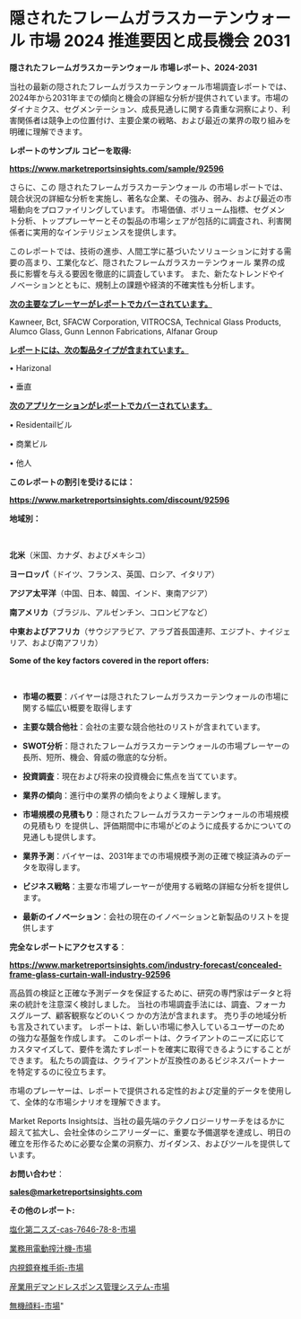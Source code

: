 # 隠されたフレームガラスカーテンウォール 市場 2024 推進要因と成長機会 2031

<strong>隠されたフレームガラスカーテンウォール 市場レポート、2024-2031</strong>

当社の最新の隠されたフレームガラスカーテンウォール市場調査レポートでは、2024年から2031年までの傾向と機会の詳細な分析が提供されています。市場のダイナミクス、セグメンテーション、成長見通しに関する貴重な洞察により、利害関係者は競争上の位置付け、主要企業の戦略、および最近の業界の取り組みを明確に理解できます。



<strong>レポートのサンプル コピーを取得:</strong> <a href=https://www.marketreportsinsights.com/sample/92596>

<strong><u>https://www.marketreportsinsights.com/sample/92596</u></strong></a>

さらに、この 隠されたフレームガラスカーテンウォール の市場レポートでは、競合状況の詳細な分析を実施し、著名な企業、その強み、弱み、および最近の市場動向をプロファイリングしています。 市場価値、ボリューム指標、セグメント分析、トッププレーヤーとその製品の市場シェアが包括的に調査され、利害関係者に実用的なインテリジェンスを提供します。

このレポートでは、技術の進歩、人間工学に基づいたソリューションに対する需要の高まり、工業化など、隠されたフレームガラスカーテンウォール 業界の成長に影響を与える要因を徹底的に調査しています。 また、新たなトレンドやイノベーションとともに、規制上の課題や経済的不確実性も分析します。



<strong><u>次の主要なプレーヤーがレポートでカバーされています。</u></strong>

Kawneer, Bct, SFACW Corporation, VITROCSA, Technical Glass Products, Alumco Glass, Gunn Lennon Fabrications, Alfanar Group



<strong><u><b>レポートには、次の製品タイプが含まれています。</b></u></strong>

• Harizonal

• 垂直



<strong><u><b>次のアプリケーションがレポートでカバーされています。</b></u></strong>

• Residentailビル

• 商業ビル

• 他人



<strong><b>このレポートの割引を受けるには：</b></strong>

<a href=https://www.marketreportsinsights.com/discount/92596>

<strong><u>https://www.marketreportsinsights.com/discount/92596</u></strong></a>



<strong>地域別：</strong>

<strong> </strong>



<strong>北米</strong>（米国、カナダ、およびメキシコ）



<strong>ヨーロッパ</strong>（ドイツ、フランス、英国、ロシア、イタリア）



<strong>アジア太平洋</strong>（中国、日本、韓国、インド、東南アジア）



<strong>南アメリカ</strong>（ブラジル、アルゼンチン、コロンビアなど）



<strong>中東およびアフリカ</strong>（サウジアラビア、アラブ首長国連邦、エジプト、ナイジェリア、および南アフリカ）



<strong>Some of the key factors covered in the report offers:</strong>

<strong> </strong>
<ul>
  <li>

<strong>市場の概要</strong>：バイヤーは隠されたフレームガラスカーテンウォールの市場に関する幅広い概要を取得します</li>
  <li>

<strong>主要な競合他社</strong>：会社の主要な競合他社のリストが含まれています。</li>
  <li>

<strong>SWOT分析</strong>：隠されたフレームガラスカーテンウォールの市場プレーヤーの長所、短所、機会、脅威の徹底的な分析。</li>
  <li>

<strong>投資調査</strong>：現在および将来の投資機会に焦点を当てています。</li>
  <li>

<strong>業界の傾向</strong>：進行中の業界の傾向をよりよく理解します。</li>
  <li>

<strong>市場規模の見積もり</strong>：隠されたフレームガラスカーテンウォールの市場規模の見積もり を提供し、評価期間中に市場がどのように成長するかについての見通しも提供します。</li>
  <li>

<strong>業界予測</strong>：バイヤーは、2031年までの市場規模予測の正確で検証済みのデータを取得します。</li>
  <li>

<strong>ビジネス戦略</strong>：主要な市場プレーヤーが使用する戦略の詳細な分析を提供します。</li>
  <li>

<strong>最新のイノベーション</strong>：会社の現在のイノベーションと新製品のリストを提供します</li>
</ul>


<strong>完全なレポートにアクセスする</strong>：

<a href=https://www.marketreportsinsights.com/industry-forecast/concealed-frame-glass-curtain-wall-industry-92596>

<strong><u>https://www.marketreportsinsights.com/industry-forecast/concealed-frame-glass-curtain-wall-industry-92596</u></strong></a>

高品質の検証と正確な予測データを保証するために、研究の専門家はデータと将来の統計を注意深く検討しました。 当社の市場調査手法には、調査、フォーカスグループ、顧客観察などのいくつ かの方法が含まれます。 売り手の地域分析も言及されています。 レポートは、新しい市場に参入しているユーザーのための強力な基盤を作成します。 このレポートは、クライアントのニーズに応じてカスタマイズして、要件を満たすレポートを確実に取得できるようにすることができます。 私たちの調査は、クライアントが互換性のあるビジネスパートナーを特定するのに役立ちます。

市場のプレーヤーは、レポートで提供される定性的および定量的データを使用して、全体的な市場シナリオを理解できます。

Market Reports Insightsは、当社の最先端のテクノロジーリサーチをはるかに超えて拡大し、会社全体のシニアリーダーに、重要な予備選挙を達成し、明日の確立を形作るために必要な企業の洞察力、ガイダンス、およびツールを提供しています。



<strong><b>お問い合わせ</b></strong>：

<a href=mailto:sales@marketreportsinsights.com>

<strong><u>sales@marketreportsinsights.com</u></strong></a>



<strong>その他のレポート:</strong>

<a href=https://www.linkedin.com/pulse/塩化第二スズ-cas-7646-78-8-市場-2023-総利益と主要ベンダー-dxupf/>塩化第二スズ-cas-7646-78-8-市場</a>

<a href=https://www.linkedin.com/pulse/業務用電動搾汁機-市場-2023-総利益と主要ベンダー-2030-analytics-achievers-24-analysis-n7idf/>業務用電動搾汁機-市場</a>

<a href=https://www.linkedin.com/pulse/内視鏡脊椎手術-市場-2023-競争分析と事業成長-2030-data-dive-discoveries-24-analysis-wz9tf/>内視鏡脊椎手術-市場</a>

<a href=https://www.linkedin.com/pulse/産業用デマンドレスポンス管理システム-市場-2023-swot-分析と最新イノベーション-j9uyf/>産業用デマンドレスポンス管理システム-市場</a>

<a href=https://www.linkedin.com/pulse/無機顔料-市場-2023-収益と成長ドライバー-2030-trend-titans-360-analysis-780hf/>無機顔料-市場</a>"
